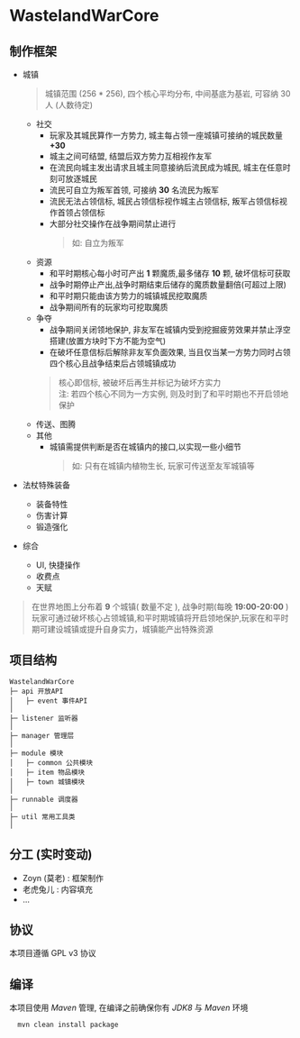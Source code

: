 # WastelandWarCore
## 制作框架
- 城镇
  > 城镇范围 (256 * 256), 四个核心平均分布, 中间基底为基岩, 可容纳 30 人 (人数待定)  
  
  - 社交
    - 玩家及其城民算作一方势力, 城主每占领一座城镇可接纳的城民数量 **+30** 
    - 城主之间可结盟, 结盟后双方势力互相视作友军
    - 在流民向城主发出请求且城主同意接纳后流民成为城民, 城主在任意时刻可放逐城民
    - 流民可自立为叛军首领, 可接纳 **30** 名流民为叛军
    - 流民无法占领信标, 城民占领信标视作城主占领信标, 叛军占领信标视作首领占领信标
    - 大部分社交操作在战争期间禁止进行
      > 如: 自立为叛军
  - 资源
    - 和平时期核心每小时可产出 **1** 颗魔质,最多储存 **10** 颗, 破坏信标可获取
    - 战争时期停止产出,战争时期结束后储存的魔质数量翻倍(可超过上限)
    - 和平时期只能由该方势力的城镇城民挖取魔质
    - 战争期间所有的玩家均可挖取魔质
  - 争夺
    - 战争期间关闭领地保护, 非友军在城镇内受到挖掘疲劳效果并禁止浮空搭建(放置方块时下方不能为空气)
    - 在破坏任意信标后解除非友军负面效果, 当且仅当某一方势力同时占领四个核心且战争结束后占领城镇成功
    > 核心即信标, 被破坏后再生并标记为破坏方实力  
      注: 若四个核心不同为一方实例, 则及时到了和平时期也不开启领地保护
  - 传送、图腾
  - 其他
    - 城镇需提供判断是否在城镇内的接口,以实现一些小细节
      > 如: 只有在城镇内植物生长, 玩家可传送至友军城镇等
- 法杖特殊装备
  - 装备特性
  - 伤害计算
  - 锻造强化
- 综合
  - UI, 快捷操作
  - 收费点
  - 天赋  
  
> 在世界地图上分布着 **9** 个城镇( 数量不定 ), 战争时期(每晚 **19:00-20:00** ) 玩家可通过破坏核心占领城镇,和平时期城镇将开启领地保护,玩家在和平时期可建设城镇或提升自身实力，城镇能产出特殊资源

## 项目结构
```
WastelandWarCore
├─ api 开放API
│   ├─ event 事件API
│
├─ listener 监听器
│
├─ manager 管理层
│
├─ module 模块
│   ├─ common 公共模块
│   ├─ item 物品模块
│   ├─ town 城镇模块
│
├─ runnable 调度器
│
├─ util 常用工具类
│
```  

## 分工 (实时变动)
- Zoyn (莫老) : 框架制作
- 老虎兔儿 : 内容填充
- ...  

## 协议
  本项目遵循 GPL v3 协议  

## 编译
本项目使用 _Maven_ 管理, 在编译之前确保你有 _JDK8_ 与 _Maven_ 环境
```
  mvn clean install package
```